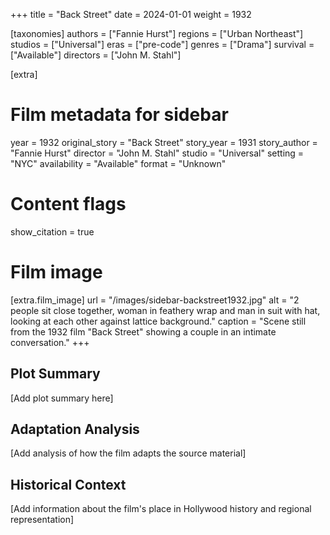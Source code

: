 +++
title = "Back Street"
date = 2024-01-01
weight = 1932

[taxonomies]
authors = ["Fannie Hurst"]
regions = ["Urban Northeast"]
studios = ["Universal"]
eras = ["pre-code"]
genres = ["Drama"]
survival = ["Available"]
directors = ["John M. Stahl"]

[extra]
# Film metadata for sidebar
year = 1932
original_story = "Back Street"
story_year = 1931
story_author = "Fannie Hurst"
director = "John M. Stahl"
studio = "Universal"
setting = "NYC"
availability = "Available"
format = "Unknown"

# Content flags
show_citation = true

# Film image
[extra.film_image]
url = "/images/sidebar-backstreet1932.jpg"
alt = "2 people sit close together, woman in feathery wrap and man in suit with hat, looking at each other against lattice background."
caption = "Scene still from the 1932 film \"Back Street\" showing a couple in an intimate conversation."
+++

## Plot Summary

[Add plot summary here]

## Adaptation Analysis

[Add analysis of how the film adapts the source material]

## Historical Context

[Add information about the film's place in Hollywood history and regional representation]